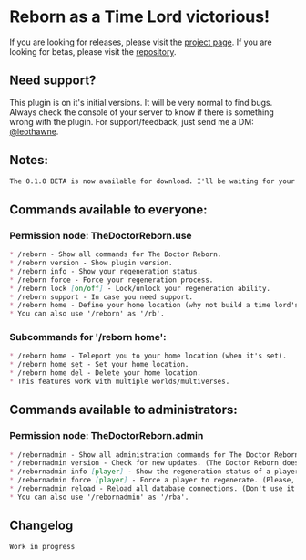 # Reborn as a Time Lord victorious!
If you are looking for releases, please visit the [project page](https://dev.bukkit.org/projects/the-doctor-reborn). If you are looking for betas, please visit the [repository](https://github.com/leothawne/TheDoctorReborn/tree/master/betas).

## Need support?
This plugin is on it's initial versions. It will be very normal to find bugs. Always check the console of your server to know if there is something wrong with the plugin. For support/feedback, just send me a DM: [@leothawne](https://twitter.com/leothawne).

## Notes:
```markdown
The 0.1.0 BETA is now available for download. I'll be waiting for your feedback!
```

## Commands available to everyone:
### Permission node: TheDoctorReborn.use
```markdown
* /reborn - Show all commands for The Doctor Reborn.
* /reborn version - Show plugin version.
* /reborn info - Show your regeneration status.
* /reborn force - Force your regeneration process.
* /reborn lock [on/off] - Lock/unlock your regeneration ability.
* /reborn support - In case you need support.
* /reborn home - Define your home location (why not build a time lord's temple and use this to set your home location?).
* You can also use '/reborn' as '/rb'.
```

### Subcommands for '/reborn home':
```markdown
* /reborn home - Teleport you to your home location (when it's set).
* /reborn home set - Set your home location.
* /reborn home del - Delete your home location.
* This features work with multiple worlds/multiverses.
```

## Commands available to administrators:
### Permission node: TheDoctorReborn.admin
```markdown
* /rebornadmin - Show all administration commands for The Doctor Reborn.
* /rebornadmin version - Check for new updates. (The Doctor Reborn doesn't check for new updates automatically!)
* /rebornadmin info [player] - Show the regeneration status of a player. (The name of the player is case sensitive.)
* /rebornadmin force [player] - Force a player to regenerate. (Please, use this with caution! The name of the player is case sensitive.)
* /rebornadmin reload - Reload all database connections. (Don't use it while someone is regenerating. If it happens, you may need to restart the server!) *This will be removed soon.
* You can also use '/rebornadmin' as '/rba'.
```

## Changelog
```markdown
Work in progress
```
